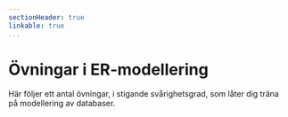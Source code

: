 ```yaml
---
sectionHeader: true
linkable: true
...
```

Övningar i ER-modellering
=======================

Här följer ett antal övningar, i stigande svårighetsgrad, som låter dig träna på modellering av databaser.
